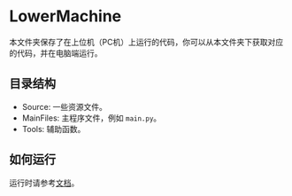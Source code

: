 # LowerMachine

本文件夹保存了在上位机（PC机）上运行的代码，你可以从本文件夹下获取对应的代码，并在电脑端运行。

## 目录结构

- Source: 一些资源文件。
- MainFiles: 主程序文件，例如 `main.py`。
- Tools: 辅助函数。

## 如何运行

运行时请参考[文档](../Docs/README.md)。